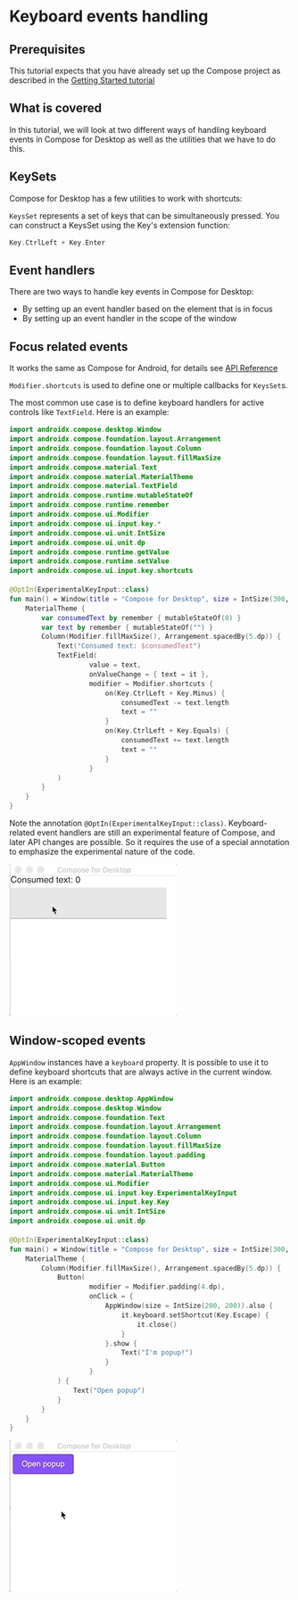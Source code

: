 # Keyboard events handling

## Prerequisites

This tutorial expects that you have already set up the Compose project as described in the [Getting Started tutorial](../Getting_Started)

## What is covered

In this tutorial, we will look at two different ways of handling keyboard events in Compose for Desktop as well as the utilities that we have to do this.

## KeySets

Compose for Desktop has a few utilities to work with shortcuts:

`KeysSet` represents a set of keys that can be simultaneously pressed. You can construct a KeysSet using the Key's extension function:

``` kotlin
Key.CtrlLeft + Key.Enter
```

## Event handlers

There are two ways to handle key events in Compose for Desktop:

- By setting up an event handler based on the element that is in focus
- By setting up an event handler in the scope of the window

## Focus related events

It works the same as Compose for Android, for details see [API Reference](https://developer.android.com/reference/kotlin/androidx/compose/ui/input/key/package-summary#keyinputfilter)

`Modifier.shortcuts` is used to define one or multiple callbacks for `KeysSet`s.

The most common use case is to define keyboard handlers for active controls like `TextField`. Here is an example:

``` kotlin
import androidx.compose.desktop.Window
import androidx.compose.foundation.layout.Arrangement
import androidx.compose.foundation.layout.Column
import androidx.compose.foundation.layout.fillMaxSize
import androidx.compose.material.Text
import androidx.compose.material.MaterialTheme
import androidx.compose.material.TextField
import androidx.compose.runtime.mutableStateOf
import androidx.compose.runtime.remember
import androidx.compose.ui.Modifier
import androidx.compose.ui.input.key.*
import androidx.compose.ui.unit.IntSize
import androidx.compose.ui.unit.dp
import androidx.compose.runtime.getValue
import androidx.compose.runtime.setValue
import androidx.compose.ui.input.key.shortcuts

@OptIn(ExperimentalKeyInput::class)
fun main() = Window(title = "Compose for Desktop", size = IntSize(300, 300)) {
    MaterialTheme {
        var consumedText by remember { mutableStateOf(0) }
        var text by remember { mutableStateOf("") }
        Column(Modifier.fillMaxSize(), Arrangement.spacedBy(5.dp)) {
            Text("Consumed text: $consumedText")
            TextField(
                    value = text,
                    onValueChange = { text = it },
                    modifier = Modifier.shortcuts {
                        on(Key.CtrlLeft + Key.Minus) {
                            consumedText -= text.length
                            text = ""
                        }
                        on(Key.CtrlLeft + Key.Equals) {
                            consumedText += text.length
                            text = ""
                        }
                    }
            )
        }
    }
}
```


Note the annotation `@OptIn(ExperimentalKeyInput::class)`. Keyboard-related event handlers are still an experimental feature of Compose, and later API changes are possible. So it requires the use of a special annotation to emphasize the experimental nature of the code.

![keyInputFilter](keyInputFilter.gif)

## Window-scoped events

`AppWindow` instances have a `keyboard` property. It is possible to use it to define keyboard shortcuts that are always active in the current window. Here is an example:

``` kotlin
import androidx.compose.desktop.AppWindow
import androidx.compose.desktop.Window
import androidx.compose.foundation.Text
import androidx.compose.foundation.layout.Arrangement
import androidx.compose.foundation.layout.Column
import androidx.compose.foundation.layout.fillMaxSize
import androidx.compose.foundation.layout.padding
import androidx.compose.material.Button
import androidx.compose.material.MaterialTheme
import androidx.compose.ui.Modifier
import androidx.compose.ui.input.key.ExperimentalKeyInput
import androidx.compose.ui.input.key.Key
import androidx.compose.ui.unit.IntSize
import androidx.compose.ui.unit.dp

@OptIn(ExperimentalKeyInput::class)
fun main() = Window(title = "Compose for Desktop", size = IntSize(300, 300)) {
    MaterialTheme {
        Column(Modifier.fillMaxSize(), Arrangement.spacedBy(5.dp)) {
            Button(
                    modifier = Modifier.padding(4.dp),
                    onClick = {
                        AppWindow(size = IntSize(200, 200)).also {
                            it.keyboard.setShortcut(Key.Escape) {
                                it.close()
                            }
                        }.show {
                            Text("I'm popup!")
                        }
                    }
            ) {
                Text("Open popup")
            }
        }
    }
}
```

![window_keyboard](window_keyboard.gif)
